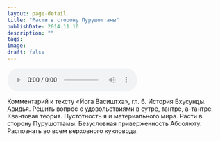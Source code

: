 ```yaml
---
layout: page-detail
title: "Расти в сторону Пурушоттамы"
publishDate: 2014.11.10
description: ""
tags:
image:
draft: false
---
```


<audio title="2014.11.10 - Расти в сторону Пурушоттамы.mp3" src="https://filer-api.advayta.org/v1.0/public/files/75159" controls=""></audio>

 Комментарий к тексту «Йога Васиштха», гл. 6\. История Бхусунды. Авидья. Решить вопрос с удовольствиями в сутре, тантре, а-тантре. Квантовая теория. Пустотность я и материального мира. Расти в сторону Пурушоттамы. Безусловная приверженность Абсолюту. Распознать во всем верховного кукловода. 

  
